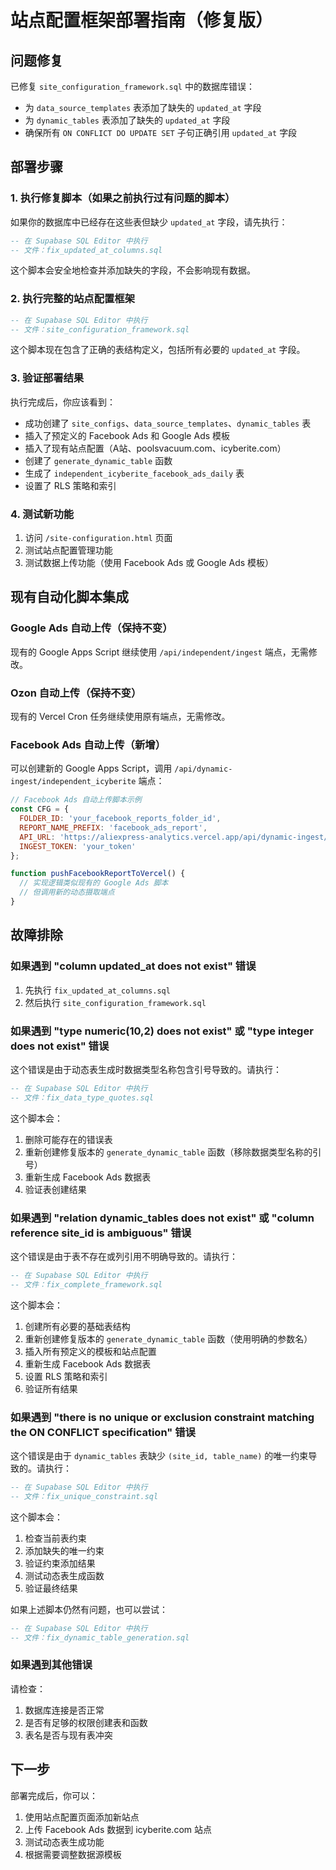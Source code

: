 # 站点配置框架部署指南（修复版）

## 问题修复

已修复 `site_configuration_framework.sql` 中的数据库错误：
- 为 `data_source_templates` 表添加了缺失的 `updated_at` 字段
- 为 `dynamic_tables` 表添加了缺失的 `updated_at` 字段
- 确保所有 `ON CONFLICT DO UPDATE SET` 子句正确引用 `updated_at` 字段

## 部署步骤

### 1. 执行修复脚本（如果之前执行过有问题的脚本）

如果你的数据库中已经存在这些表但缺少 `updated_at` 字段，请先执行：

```sql
-- 在 Supabase SQL Editor 中执行
-- 文件：fix_updated_at_columns.sql
```

这个脚本会安全地检查并添加缺失的字段，不会影响现有数据。

### 2. 执行完整的站点配置框架

```sql
-- 在 Supabase SQL Editor 中执行
-- 文件：site_configuration_framework.sql
```

这个脚本现在包含了正确的表结构定义，包括所有必要的 `updated_at` 字段。

### 3. 验证部署结果

执行完成后，你应该看到：
- 成功创建了 `site_configs`、`data_source_templates`、`dynamic_tables` 表
- 插入了预定义的 Facebook Ads 和 Google Ads 模板
- 插入了现有站点配置（A站、poolsvacuum.com、icyberite.com）
- 创建了 `generate_dynamic_table` 函数
- 生成了 `independent_icyberite_facebook_ads_daily` 表
- 设置了 RLS 策略和索引

### 4. 测试新功能

1. 访问 `/site-configuration.html` 页面
2. 测试站点配置管理功能
3. 测试数据上传功能（使用 Facebook Ads 或 Google Ads 模板）

## 现有自动化脚本集成

### Google Ads 自动上传（保持不变）

现有的 Google Apps Script 继续使用 `/api/independent/ingest` 端点，无需修改。

### Ozon 自动上传（保持不变）

现有的 Vercel Cron 任务继续使用原有端点，无需修改。

### Facebook Ads 自动上传（新增）

可以创建新的 Google Apps Script，调用 `/api/dynamic-ingest/independent_icyberite` 端点：

```javascript
// Facebook Ads 自动上传脚本示例
const CFG = {
  FOLDER_ID: 'your_facebook_reports_folder_id',
  REPORT_NAME_PREFIX: 'facebook_ads_report',
  API_URL: 'https://aliexpress-analytics.vercel.app/api/dynamic-ingest/independent_icyberite',
  INGEST_TOKEN: 'your_token'
};

function pushFacebookReportToVercel() {
  // 实现逻辑类似现有的 Google Ads 脚本
  // 但调用新的动态摄取端点
}
```

## 故障排除

### 如果遇到 "column updated_at does not exist" 错误

1. 先执行 `fix_updated_at_columns.sql`
2. 然后执行 `site_configuration_framework.sql`

### 如果遇到 "type numeric(10,2) does not exist" 或 "type integer does not exist" 错误

这个错误是由于动态表生成时数据类型名称包含引号导致的。请执行：

```sql
-- 在 Supabase SQL Editor 中执行
-- 文件：fix_data_type_quotes.sql
```

这个脚本会：
1. 删除可能存在的错误表
2. 重新创建修复版本的 `generate_dynamic_table` 函数（移除数据类型名称的引号）
3. 重新生成 Facebook Ads 数据表
4. 验证表创建结果

### 如果遇到 "relation dynamic_tables does not exist" 或 "column reference site_id is ambiguous" 错误

这个错误是由于表不存在或列引用不明确导致的。请执行：

```sql
-- 在 Supabase SQL Editor 中执行
-- 文件：fix_complete_framework.sql
```

这个脚本会：
1. 创建所有必要的基础表结构
2. 重新创建修复版本的 `generate_dynamic_table` 函数（使用明确的参数名）
3. 插入所有预定义的模板和站点配置
4. 重新生成 Facebook Ads 数据表
5. 设置 RLS 策略和索引
6. 验证所有结果

### 如果遇到 "there is no unique or exclusion constraint matching the ON CONFLICT specification" 错误

这个错误是由于 `dynamic_tables` 表缺少 `(site_id, table_name)` 的唯一约束导致的。请执行：

```sql
-- 在 Supabase SQL Editor 中执行
-- 文件：fix_unique_constraint.sql
```

这个脚本会：
1. 检查当前表约束
2. 添加缺失的唯一约束
3. 验证约束添加结果
4. 测试动态表生成函数
5. 验证最终结果

如果上述脚本仍然有问题，也可以尝试：

```sql
-- 在 Supabase SQL Editor 中执行
-- 文件：fix_dynamic_table_generation.sql
```

### 如果遇到其他错误

请检查：
1. 数据库连接是否正常
2. 是否有足够的权限创建表和函数
3. 表名是否与现有表冲突

## 下一步

部署完成后，你可以：
1. 使用站点配置页面添加新站点
2. 上传 Facebook Ads 数据到 icyberite.com 站点
3. 测试动态表生成功能
4. 根据需要调整数据源模板
